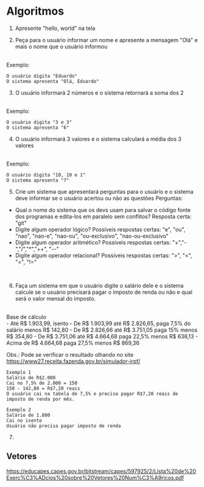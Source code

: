 # Algoritmos
1. Apresente "hello, world" na tela

2. Peça para o usuário informar um nome e apresente a mensagem "Olá" e mais o nome que o usuário informou

<br />Exemplo: 
```
O usuário digita "Eduardo"
O sistema apresenta "Olá, Eduardo"
```

3. O usuário informará 2 números e o sistema retornará a soma dos 2

<br />Exemplo:
```
O usuário digita "3 e 3"
O sistema apresenta "6"
```

4. O usuário informará 3 valores e o sistema calculará a média dos 3 valores

<br />Exemplo: 
```
O usuário digita "10, 10 e 1"
O sistema apresenta "7"
```

5. Crie um sistema que apresentará perguntas para o usuário e o sistema deve informar se o usuário acertou ou não as questões
Perguntas:
- Qual o nome do sistema que os devs usam para salvar o código fonte dos programas e edita-los em paralelo sem conflitos? Resposta certa: "git" 
- Digite algum operador lógico? Possíveis respostas certas: "e", "ou", "nao", "nao-e", "nao-ou", "ou-exclusivo", "nao-ou-exclusivo"
- Digite algum operador aritmético? Possíveis respostas certas: "+","-","/","*","++", "--"
- Digite algum operador relacional? Possíveis respostas certas: ">", "<", "=", "!="

<br />

6. Faça um sistema em que o usuário digite o salário dele e o sistema calcule se o usuário precisará pagar o imposto de renda
 ou não e qual será o valor mensal do imposto.

<br />
Base de cálculo <br />
- Até R$ 1.903,99, isento
- De R$ 1.903,99 até R$ 2.826,65,	paga 7,5% do salário	menos R$ 142,80
- De R$ 2.826,66 até R$ 3.751,05	paga 15% menos R$ 354,80
- De R$ 3.751,06 até R$ 4.664,68	paga 22,5% menos  R$ 636,13
- Acima de R$ 4.664,68 paga 27,5% menos  R$ 869,36

Obs.: Pode se verificar o resultado olhando no site https://www27.receita.fazenda.gov.br/simulador-irpf/

```
Exemplo 1
Salário de R$2.000
Cai no 7,5% de 2.000 = 150
150 - 142,80 = R$7,20 reais 
O usuário cai na tabela de 7,5% e precisa pagar R$7,20 reais de imposto de renda por mês.

Exemplo 2
Salário de 1.800
Cai no isento 
Usuário não precisa pagar imposto de renda
```

7. 


## Vetores
https://educapes.capes.gov.br/bitstream/capes/597925/2/Lista%20de%20Exerc%C3%ADcios%20sobre%20Vetores%20Num%C3%A9ricos.pdf




